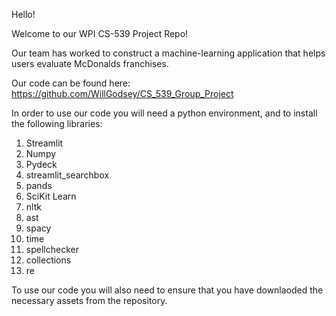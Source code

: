 Hello!

Welcome to our WPI CS-539 Project Repo!

Our team has worked to construct a machine-learning application that helps users evaluate McDonalds franchises.

Our code can be found here: https://github.com/WillGodsey/CS_539_Group_Project

In order to use our code you will need a python environment, and to install the following libraries:
1. Streamlit
2. Numpy
3. Pydeck
4. streamlit_searchbox
5. pands
6. SciKit Learn
7. nltk
8. ast
9. spacy
10. time
11. spellchecker
12. collections
13. re

To use our code you will also need to ensure that you have downlaoded the necessary assets from the repository.
